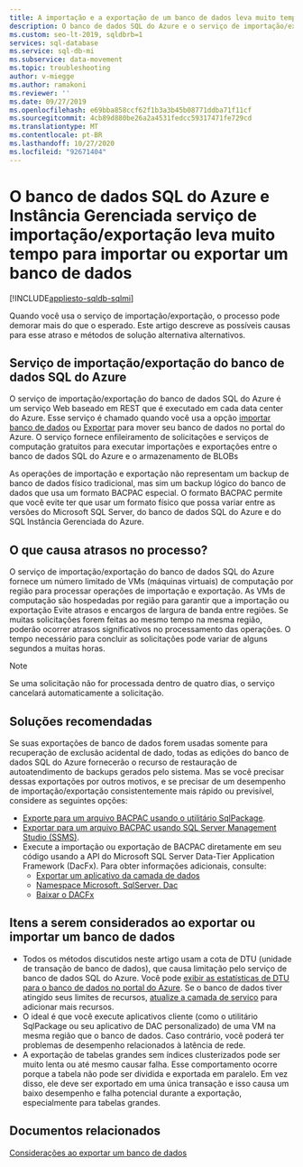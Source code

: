 ```yaml
---
title: A importação e a exportação de um banco de dados leva muito tempo
description: O banco de dados SQL do Azure e o serviço de importação/exportação do Azure SQL Instância Gerenciada levam muito tempo para importar ou exportar um banco de dados
ms.custom: seo-lt-2019, sqldbrb=1
services: sql-database
ms.service: sql-db-mi
ms.subservice: data-movement
ms.topic: troubleshooting
author: v-miegge
ms.author: ramakoni
ms.reviewer: ''
ms.date: 09/27/2019
ms.openlocfilehash: e69bba858ccf62f1b3a3b45b08771ddba71f11cf
ms.sourcegitcommit: 4cb89d880be26a2a4531fedcc59317471fe729cd
ms.translationtype: MT
ms.contentlocale: pt-BR
ms.lasthandoff: 10/27/2020
ms.locfileid: "92671404"
---
```

# <a name="azure-sql-database-and-managed-instance-importexport-service-takes-a-long-time-to-import-or-export-a-database"></a>O banco de dados SQL do Azure e Instância Gerenciada serviço de importação/exportação leva muito tempo para importar ou exportar um banco de dados

[!INCLUDE[appliesto-sqldb-sqlmi](../includes/appliesto-sqldb-sqlmi.md)]

Quando você usa o serviço de importação/exportação, o processo pode demorar mais do que o esperado. Este artigo descreve as possíveis causas para esse atraso e métodos de solução alternativa alternativos.

## <a name="azure-sql-database-importexport-service"></a>Serviço de importação/exportação do banco de dados SQL do Azure

O serviço de importação/exportação do banco de dados SQL do Azure é um serviço Web baseado em REST que é executado em cada data center do Azure. Esse serviço é chamado quando você usa a opção [importar banco de dados](database-import.md#using-azure-portal) ou [Exportar](./database-import.md#using-azure-portal) para mover seu banco de dados no portal do Azure. O serviço fornece enfileiramento de solicitações e serviços de computação gratuitos para executar importações e exportações entre o banco de dados SQL do Azure e o armazenamento de BLOBs

As operações de importação e exportação não representam um backup de banco de dados físico tradicional, mas sim um backup lógico do banco de dados que usa um formato BACPAC especial. O formato BACPAC permite que você evite ter que usar um formato físico que possa variar entre as versões do Microsoft SQL Server, do banco de dados SQL do Azure e do SQL Instância Gerenciada do Azure.

## <a name="what-causes-delays-in-the-process"></a>O que causa atrasos no processo?

O serviço de importação/exportação do banco de dados SQL do Azure fornece um número limitado de VMs (máquinas virtuais) de computação por região para processar operações de importação e exportação. As VMs de computação são hospedadas por região para garantir que a importação ou exportação Evite atrasos e encargos de largura de banda entre regiões. Se muitas solicitações forem feitas ao mesmo tempo na mesma região, poderão ocorrer atrasos significativos no processamento das operações. O tempo necessário para concluir as solicitações pode variar de alguns segundos a muitas horas.

> [!NOTE]
> Se uma solicitação não for processada dentro de quatro dias, o serviço cancelará automaticamente a solicitação.

## <a name="recommended-solutions"></a>Soluções recomendadas

Se suas exportações de banco de dados forem usadas somente para recuperação de exclusão acidental de dado, todas as edições do banco de dados SQL do Azure fornecerão o recurso de restauração de autoatendimento de backups gerados pelo sistema. Mas se você precisar dessas exportações por outros motivos, e se precisar de um desempenho de importação/exportação consistentemente mais rápido ou previsível, considere as seguintes opções:

* [Exporte para um arquivo BACPAC usando o utilitário SqlPackage](./database-export.md#sqlpackage-utility).
* [Exportar para um arquivo BACPAC usando SQL Server Management Studio (SSMS)](./database-export.md#sql-server-management-studio-ssms).
* Execute a importação ou exportação de BACPAC diretamente em seu código usando a API do Microsoft SQL Server Data-Tier Application Framework (DacFx). Para obter informações adicionais, consulte:
  * [Exportar um aplicativo da camada de dados](/sql/relational-databases/data-tier-applications/export-a-data-tier-application)
  * [Namespace Microsoft. SqlServer. Dac](/dotnet/api/microsoft.sqlserver.dac)
  * [Baixar o DACFx](https://www.microsoft.com/download/details.aspx?id=55713)

## <a name="things-to-consider-when-you-export-or-import-a-database"></a>Itens a serem considerados ao exportar ou importar um banco de dados

* Todos os métodos discutidos neste artigo usam a cota de DTU (unidade de transação de banco de dados), que causa limitação pelo serviço de banco de dados SQL do Azure. Você pode [exibir as estatísticas de DTU para o banco de dados no portal do Azure](./monitor-tune-overview.md#azure-sql-database-and-azure-sql-managed-instance-resource-monitoring). Se o banco de dados tiver atingido seus limites de recursos, [atualize a camada de serviço](./scale-resources.md) para adicionar mais recursos.
* O ideal é que você execute aplicativos cliente (como o utilitário SqlPackage ou seu aplicativo de DAC personalizado) de uma VM na mesma região que o banco de dados. Caso contrário, você poderá ter problemas de desempenho relacionados à latência de rede.
* A exportação de tabelas grandes sem índices clusterizados pode ser muito lenta ou até mesmo causar falha. Esse comportamento ocorre porque a tabela não pode ser dividida e exportada em paralelo. Em vez disso, ele deve ser exportado em uma única transação e isso causa um baixo desempenho e falha potencial durante a exportação, especialmente para tabelas grandes.


## <a name="related-documents"></a>Documentos relacionados

[Considerações ao exportar um banco de dados](./database-export.md#considerations)